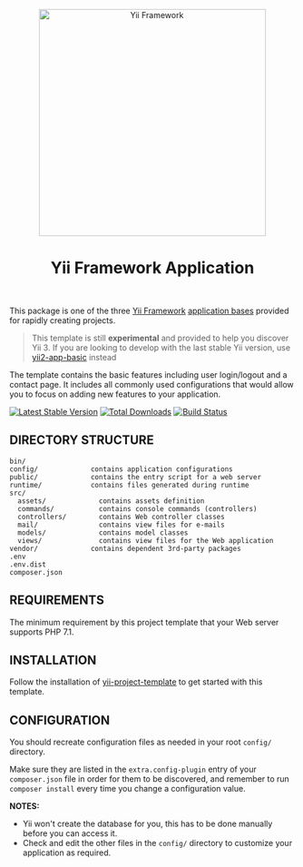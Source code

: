 <p align="center">
    <a href="http://www.yiiframework.com/" target="_blank">
        <img src="https://www.yiiframework.com/files/logo/yii.png" width="400" alt="Yii Framework" />
    </a>
    <h1 align="center">Yii Framework Application</h1>
    <br>
</p>

This package is one of the three [Yii Framework] [application bases](https://github.com/yiisoft/docs/blob/master/000-packages.md#yii-project-template-and-application-bases) provided for rapidly creating projects.

> This template is still **experimental** and provided to help you discover Yii 3.
> If you are looking to develop with the last stable Yii version, use [yii2-app-basic](https://github.com/yiisoft/yii2-app-basic) instead

The template contains the basic features including user login/logout and a contact page.
It includes all commonly used configurations that would allow you to focus on adding new
features to your application.

[Yii Framework]: http://www.yiiframework.com/

[![Latest Stable Version](https://img.shields.io/packagist/v/yiisoft/yii-app.svg)](https://packagist.org/packages/yiisoft/yii-app)
[![Total Downloads](https://img.shields.io/packagist/dt/yiisoft/yii-app.svg)](https://packagist.org/packages/yiisoft/yii-app)
[![Build Status](https://travis-ci.org/yiisoft/yii-app.svg?branch=master)](https://travis-ci.org/yiisoft/yii-app)

DIRECTORY STRUCTURE
-------------------

```
bin/
config/             contains application configurations
public/             contains the entry script for a web server
runtime/            contains files generated during runtime
src/
  assets/             contains assets definition
  commands/           contains console commands (controllers)
  controllers/        contains Web controller classes
  mail/               contains view files for e-mails
  models/             contains model classes
  views/              contains view files for the Web application
vendor/             contains dependent 3rd-party packages
.env
.env.dist
composer.json
```

REQUIREMENTS
------------
 
The minimum requirement by this project template that your Web server supports PHP 7.1.


INSTALLATION
------------

Follow the installation of [yii-project-template](https://github.com/yiisoft/yii-project-template#installation) 
to get started with this template.


CONFIGURATION
-------------

You should recreate configuration files as needed in your root `config/` directory.

Make sure they are listed in the `extra.config-plugin` entry of your `composer.json` file in order for them
to be discovered, and remember to run `composer install` every time you change a configuration value.


**NOTES:**
- Yii won't create the database for you, this has to be done manually before you can access it.
- Check and edit the other files in the `config/` directory to customize your application as required.
